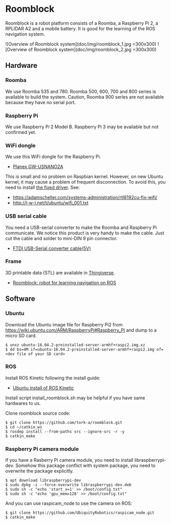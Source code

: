 # Roomblock

Roomblock is a robot platform consists of a Roomba, a Raspberry Pi 2,
a RPLIDAR A2 and a mobile battery. It is good for the learning of the
ROS navigation system.

![Overview of Roomblock system](doc/img/roomblock_1.jpg =300x300)
![Overview of Roomblock system](doc/img/roomblock_2.jpg =300x300)

## Hardware

### Roomba

We use Roomba 535 and 780. Roomba 500, 600, 700 and 800 series is
available to build the system. Caution, Roomba 900 series are not
available because they have no serial port.

### Raspberry Pi

We use Raspberry Pi 2 Model B. Raspberry Pi 3 may be available but
not confirmed yet.

### WiFi dongle

We use this WiFi dongle for the Raspberry Pi.

- [Planex GW-USNANO2A](https://www.amazon.co.jp/gp/product/B00ESA34GA)

This is small and no problem on Raspbian kernel. However, on new
Ubuntu kernel, it may cause a problem of frequent disconnection. To
avoid this, you need to install
[the fixed driver](https://github.com/pvaret/rtl8192cu-fixes). See:

- https://adamscheller.com/systems-administration/rtl8192cu-fix-wifi/
- http://l-w-i.net/t/ubuntu/wifi_001.txt

### USB serial cable

You need a USB-serial converter to make the Roomba and Raspberry Pi
communicate. We notice this product is very handy to make the
cable. Just cut the cable and solder to mini-DIN 9 pin connector.

- [FTDI USB-Serial converter cable(5V)](http://akizukidenshi.com/catalog/g/gM-05841/)

### Frame

3D printable data (STL) are available in
[Thingiverse](http://www.thingiverse.com/).

- [Roomblock: robot for learning navigation on ROS](http://www.thingiverse.com/thing:2209131)

## Software

### Ubuntu

Download the Ubuntu image file for Raspberry Pi2 from https://wiki.ubuntu.com/ARM/RaspberryPi#Raspberry_Pi and dump to a micro SD card.

```
$ unxz ubuntu-16.04.2-preinstalled-server-armhf+raspi2.img.xz
$ dd bs=4M if=ubuntu-16.04.2-preinstalled-server-armhf+raspi2.img of=<dev file of your SD card>
```

### ROS

Install ROS Kinetic following the install guide:

- [Ubuntu install of ROS Kinetic](http://wiki.ros.org/kinetic/Installation/Ubuntu)

Install script install_roomblock.sh may be helpful if you have same
hardwares to us.

Clone roomblock source code:

```
$ git clone https://github.com/tork-a/roomblock.git
$ cd ~/catkin_ws
$ rosdep install --from-paths src --ignore-src -r -y
$ catkin_make
```

### Raspberry Pi camera module

If you have a Rasberry Pi camera module, you need to install
libraspberrypi-dev. Somehow this package conflict with system package,
you need to overwrite the package explicitly.

```
$ apt download libraspberrypi-dev
$ sudo dpkg -i --force-overwrite libraspberrypi-dev.deb
$ sudo sh -c "echo 'start_x=1' >> /boot/config.txt"
$ sudo sh -c "echo 'gpu_mem=128' >> /boot/config.txt"
```

And you can use raspicam_node to use the camera on ROS:
```
$ git clone https://github.com/UbiquityRobotics/raspicam_node.git
$ catkin_make
```

